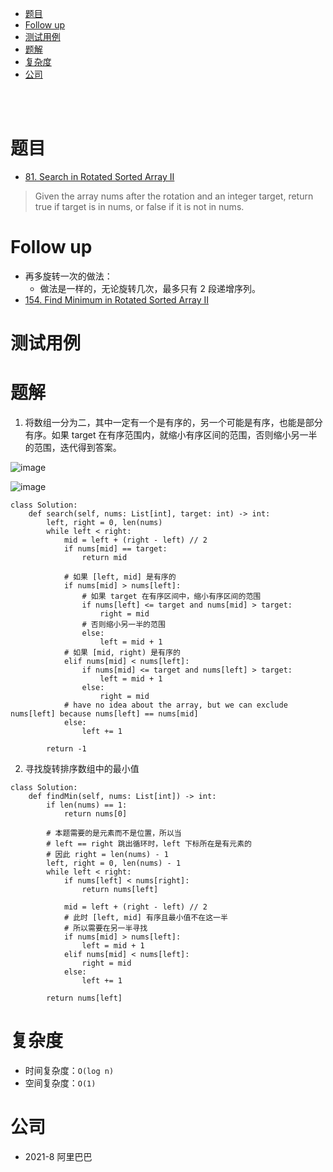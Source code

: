 - [题目](#题目)
- [Follow up](#follow-up)
- [测试用例](#测试用例)
- [题解](#题解)
- [复杂度](#复杂度)
- [公司](#公司)

</br></br>

# 题目
- [81. Search in Rotated Sorted Array II](https://leetcode.com/problems/search-in-rotated-sorted-array-ii/)
> Given the array nums after the rotation and an integer target, return true if target is in nums, or false if it is not in nums.

# Follow up
- 再多旋转一次的做法：
  - 做法是一样的，无论旋转几次，最多只有 2 段递增序列。
- [154. Find Minimum in Rotated Sorted Array II](https://leetcode.com/problems/find-minimum-in-rotated-sorted-array-ii/)

# 测试用例

# 题解
1. 将数组一分为二，其中一定有一个是有序的，另一个可能是有序，也能是部分有序。如果 target 在有序范围内，就缩小有序区间的范围，否则缩小另一半的范围，迭代得到答案。

![image](https://user-images.githubusercontent.com/57697266/137607334-fa61ce32-8c27-4bfe-9417-cb1502fafb86.png)

![image](https://user-images.githubusercontent.com/57697266/137607337-99c888e3-8534-463a-adf3-7a2940d32172.png)

```
class Solution:
    def search(self, nums: List[int], target: int) -> int:
        left, right = 0, len(nums)
        while left < right:
            mid = left + (right - left) // 2
            if nums[mid] == target:
                return mid

            # 如果 [left, mid] 是有序的
            if nums[mid] > nums[left]:
                # 如果 target 在有序区间中，缩小有序区间的范围
                if nums[left] <= target and nums[mid] > target:
                    right = mid
                # 否则缩小另一半的范围
                else:
                    left = mid + 1
            # 如果 [mid, right) 是有序的
            elif nums[mid] < nums[left]:
                if nums[mid] <= target and nums[left] > target:
                    left = mid + 1
                else:
                    right = mid
            # have no idea about the array, but we can exclude nums[left] because nums[left] == nums[mid]
            else:
                left += 1

        return -1
```
2. 寻找旋转排序数组中的最小值
```
class Solution:
    def findMin(self, nums: List[int]) -> int:
        if len(nums) == 1:
            return nums[0]
        
        # 本题需要的是元素而不是位置，所以当
        # left == right 跳出循环时，left 下标所在是有元素的
        # 因此 right = len(nums) - 1
        left, right = 0, len(nums) - 1
        while left < right:
            if nums[left] < nums[right]:
                return nums[left]
            
            mid = left + (right - left) // 2
            # 此时 [left, mid] 有序且最小值不在这一半
            # 所以需要在另一半寻找
            if nums[mid] > nums[left]:
                left = mid + 1
            elif nums[mid] < nums[left]:
                right = mid
            else:
                left += 1
                
        return nums[left]
```


# 复杂度
- 时间复杂度：`O(log n)`
- 空间复杂度：`O(1)`

# 公司
- 2021-8 阿里巴巴
